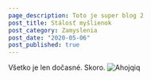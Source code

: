 ```yaml
---
page_description: Toto je super blog 2
post_title: Stálosť myšlienok
post_category: Zamyslenia
post_date: "2020-05-06"
post_published: true
---
```


Všetko je len dočasné. Skoro.
![Ahojqiq](/hey.png)
